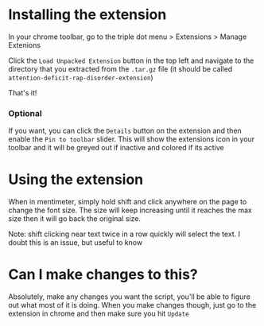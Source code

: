 # Installing the extension

In your chrome toolbar, go to the triple dot menu > Extensions > Manage Extenions

Click the `Load Unpacked Extension` button in the top left and navigate to the directory that you extracted from the `.tar.gz` file (it should be called `attention-deficit-rap-disorder-extension`)

That's it!

### Optional

If you want, you can click the `Details` button on the extension and then enable the `Pin to toolbar` slider.
This will show the extensions icon in your toolbar and it will be greyed out if inactive and colored if its active

# Using the extension

When in mentimeter, simply hold shift and click anywhere on the page to change the font size. The size will keep increasing until it reaches the max size then it will go back the original size.

Note: shift clicking near text twice in a row quickly will select the text. I doubt this is an issue, but useful to know

# Can I make changes to this?

Absolutely, make any changes you want the script, you'll be able to figure out what most of it is doing. When you make changes though, just go to the extension in chrome and then make sure you hit `Update`